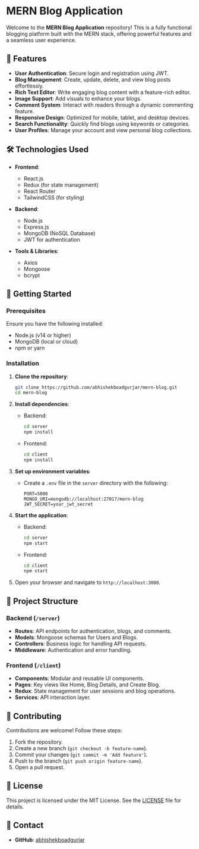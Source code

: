 

# MERN Blog Application  

Welcome to the **MERN Blog Application** repository! This is a fully functional blogging platform built with the MERN stack, offering powerful features and a seamless user experience.  

## 📌 Features  

- **User Authentication**: Secure login and registration using JWT.  
- **Blog Management**: Create, update, delete, and view blog posts effortlessly.  
- **Rich Text Editor**: Write engaging blog content with a feature-rich editor.  
- **Image Support**: Add visuals to enhance your blogs.  
- **Comment System**: Interact with readers through a dynamic commenting feature.  
- **Responsive Design**: Optimized for mobile, tablet, and desktop devices.  
- **Search Functionality**: Quickly find blogs using keywords or categories.  
- **User Profiles**: Manage your account and view personal blog collections.  

## 🛠️ Technologies Used  

- **Frontend**:  
  - React.js  
  - Redux (for state management)  
  - React Router  
  - TailwindCSS (for styling)  

- **Backend**:  
  - Node.js  
  - Express.js  
  - MongoDB (NoSQL Database)  
  - JWT for authentication  

- **Tools & Libraries**:  
  - Axios  
  - Mongoose  
  - bcrypt  

## 🚀 Getting Started  

### Prerequisites  

Ensure you have the following installed:  
- Node.js (v14 or higher)  
- MongoDB (local or cloud)  
- npm or yarn  

### Installation  

1. **Clone the repository**:  
   ```bash  
   git clone https://github.com/abhishekboadgurjar/mern-blog.git  
   cd mern-blog  
   ```  

2. **Install dependencies**:  
   - Backend:  
     ```bash  
     cd server  
     npm install  
     ```  
   - Frontend:  
     ```bash  
     cd client  
     npm install  
     ```  

3. **Set up environment variables**:  
   - Create a `.env` file in the `server` directory with the following:  
     ```env  
     PORT=5000  
     MONGO_URI=mongodb://localhost:27017/mern-blog  
     JWT_SECRET=your_jwt_secret  
     ```  

4. **Start the application**:  
   - Backend:  
     ```bash  
     cd server  
     npm start  
     ```  
   - Frontend:  
     ```bash  
     cd client  
     npm start  
     ```  

5. Open your browser and navigate to `http://localhost:3000`.  

## 📂 Project Structure  

### Backend (`/server`)  
- **Routes**: API endpoints for authentication, blogs, and comments.  
- **Models**: Mongoose schemas for Users and Blogs.  
- **Controllers**: Business logic for handling API requests.  
- **Middleware**: Authentication and error handling.  

### Frontend (`/client`)  
- **Components**: Modular and reusable UI components.  
- **Pages**: Key views like Home, Blog Details, and Create Blog.  
- **Redux**: State management for user sessions and blog operations.  
- **Services**: API interaction layer.  
  

## 🤝 Contributing  

Contributions are welcome! Follow these steps:  
1. Fork the repository.  
2. Create a new branch (`git checkout -b feature-name`).  
3. Commit your changes (`git commit -m 'Add feature'`).  
4. Push to the branch (`git push origin feature-name`).  
5. Open a pull request.  

## 📝 License  

This project is licensed under the MIT License. See the [LICENSE](LICENSE) file for details.  

## 📧 Contact  

- **GitHub**: [abhishekboadgurjar](https://github.com/abhishekboadgurjar)  
  
